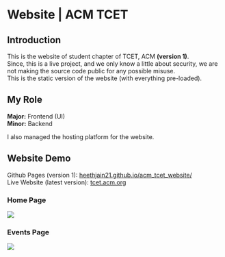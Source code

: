 # Website | ACM TCET 

## Introduction

This is the website of student chapter of TCET, ACM <b>(version 1)</b>. <br>
Since, this is a live project, and we only know a little about security, we are not making the source code public for any possible misuse. <br>
This is the static version of the website (with everything pre-loaded).

## My Role
<b>Major:</b> Frontend (UI) <br>
<b>Minor:</b> Backend

I also managed the hosting platform for the website.

## Website Demo

Github Pages (version 1): <a href="https://heethjain21.github.io/acm_tcet_website/">heethjain21.github.io/acm_tcet_website/</a> <br>
Live Website (latest version): <a href="https://tcet.acm.org">tcet.acm.org</a>

### Home Page
![](demo/home_page.gif)

### Events Page
![](demo/events_page.gif)

